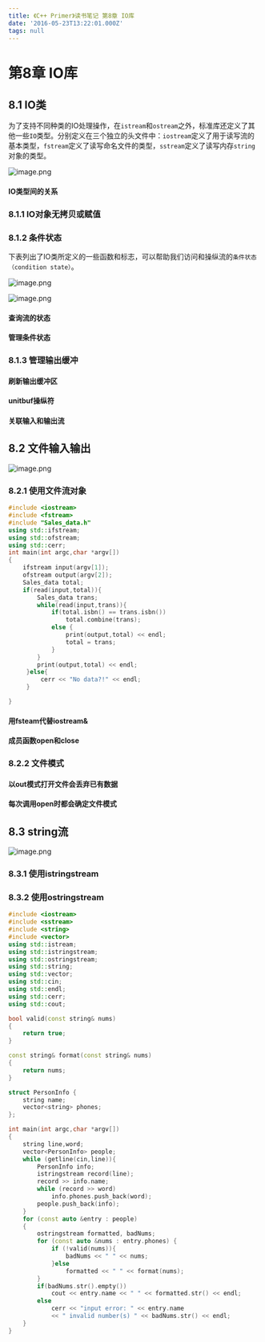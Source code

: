 ```yaml
---
title: 《C++ Primer》读书笔记 第8章 IO库
date: '2016-05-23T13:22:01.000Z'
tags: null
---
```


# 第8章 IO库

## 8.1 IO类

为了支持不同种类的IO处理操作，在`istream`和`ostream`之外，标准库还定义了其他一些`IO`类型。分别定义在三个独立的头文件中：`iostream`定义了用于读写流的基本类型，`fstream`定义了读写命名文件的类型，`sstream`定义了读写内存`string`对象的类型。

![image.png](https://upload-images.jianshu.io/upload_images/25383-20dd96ec7a5b19f1.png?imageMogr2/auto-orient/strip|imageView2/2/w/1240)

#### IO类型间的关系

### 8.1.1 IO对象无拷贝或赋值

### 8.1.2 条件状态

下表列出了IO类所定义的一些函数和标志，可以帮助我们访问和操纵流的`条件状态（condition state）`。

![image.png](https://upload-images.jianshu.io/upload_images/25383-f313eca418bf29e3.png?imageMogr2/auto-orient/strip|imageView2/2/w/1240)

![image.png](https://upload-images.jianshu.io/upload_images/25383-c74ff298a3d435df.png?imageMogr2/auto-orient/strip|imageView2/2/w/1240)

#### 查询流的状态

#### 管理条件状态

### 8.1.3 管理输出缓冲

#### 刷新输出缓冲区

#### unitbuf操纵符

#### 关联输入和输出流

## 8.2 文件输入输出

![image.png](https://upload-images.jianshu.io/upload_images/25383-a754287dd119b47e.png?imageMogr2/auto-orient/strip|imageView2/2/w/1240)

### 8.2.1 使用文件流对象

```cpp
#include <iostream>
#include <fstream>
#include "Sales_data.h"
using std::ifstream;
using std::ofstream;
using std::cerr;
int main(int argc,char *argv[])
{   
    ifstream input(argv[1]);
    ofstream output(argv[2]);
    Sales_data total;
    if(read(input,total)){
        Sales_data trans;
        while(read(input,trans)){
            if(total.isbn() == trans.isbn())
                total.combine(trans);
            else {
                print(output,total) << endl;
                total = trans;
            }
        }
        print(output,total) << endl;
     }else{
         cerr << "No data?!" << endl;
     }

}
```

#### 用fsteam代替iostream&

#### 成员函数open和close

### 8.2.2 文件模式

#### 以out模式打开文件会丢弃已有数据

#### 每次调用open时都会确定文件模式

## 8.3 string流

![image.png](https://upload-images.jianshu.io/upload_images/25383-2f289897334d9517.png?imageMogr2/auto-orient/strip|imageView2/2/w/1240)

### 8.3.1 使用istringstream

### 8.3.2 使用ostringstream

```cpp
#include <iostream>
#include <sstream>
#include <string>
#include <vector>
using std::istream;
using std::istringstream;
using std::ostringstream;
using std::string;
using std::vector;
using std::cin;
using std::endl;
using std::cerr;
using std::cout;

bool valid(const string& nums)
{
    return true;
}

const string& format(const string& nums)
{
    return nums;
}

struct PersonInfo {
    string name;
    vector<string> phones;
};

int main(int argc,char *argv[])
{   
    string line,word;
    vector<PersonInfo> people;
    while (getline(cin,line)){
        PersonInfo info;
        istringstream record(line);
        record >> info.name;
        while (record >> word)
            info.phones.push_back(word);
        people.push_back(info);
    }
    for (const auto &entry : people)
    {
        ostringstream formatted, badNums;
        for (const auto &nums : entry.phones) {
            if (!valid(nums)){
                badNums << " " << nums;
            }else
                formatted << " " << format(nums);
        }
        if(badNums.str().empty())
            cout << entry.name << " " << formatted.str() << endl;
        else 
            cerr << "input error: " << entry.name 
            << " invalid number(s) " << badNums.str() << endl;
    }
}
```

